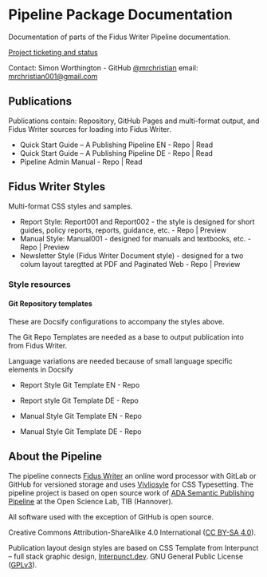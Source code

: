 # Pipeline Package Documentation

Documentation of parts of the Fidus Writer Pipeline documentation.

[Project ticketing and status](https://github.com/users/mrchristian/projects/2)

Contact: Simon Worthington - GitHub [@mrchristian](https://github.com/mrchristian) email: mrchristian001@gmail.com 

## Publications

Publications contain: Repository, GitHub Pages and multi-format output, and Fidus Writer sources for loading into Fidus Writer.

  - Quick Start Guide – A Publishing Pipeline EN - Repo | Read
  - Quick Start Guide – A Publishing Pipeline DE - Repo | Read
  - Pipeline Admin Manual - Repo | Read

## Fidus Writer Styles

Multi-format CSS styles and samples.

  - Report Style: Report001 and Report002 - the style is designed for short guides, policy reports, reports, guidance, etc. - Repo | Preview
  - Manual Style: Manual001 - designed for manuals and textbooks, etc. - Repo | Preview
  - Newsletter Style (Fidus Writer Document style) - designed for a two colum layout taregtted at PDF and Paginated Web - Repo | Preview
  
### Style resources

#### Git Repository templates

These are Docsify configurations to accompany the styles above.

The Git Repo Templates are needed as a base to output publication into from Fidus Writer.

Language variations are needed because of small language specific elements in Docsify

  - Report Style Git Template EN - Repo 
  - Report style Git Template DE - Repo 
  
  - Manual Style Git Template EN - Repo 
  - Manual Style Git Template DE - Repo

## About the Pipeline 

The pipeline connects [Fidus Writer](https://www.fiduswriter.org/) an online word processor with GitLab or GitHub for versioned storage and uses [Vivliosyle](https://vivliostyle.org/) for CSS Typesetting. The pipeline project is based on open source work of [ADA Semantic Publishing Pipeline](https://github.com/TIBHannover/ADA) at the Open Science Lab, TIB (Hannover).

All software used with the exception of GitHub is open source.

Creative Commons Attribution-ShareAlike 4.0 International ([CC BY-SA 4.0](https://creativecommons.org/licenses/by-sa/4.0/)).

Publication layout design styles are based on CSS Template from Interpunct – full stack graphic design, [Interpunct.dev](https://interpunct.dev/). GNU General Public License ([GPLv3](https://www.gnu.org/licenses/gpl-3.0.html)).
